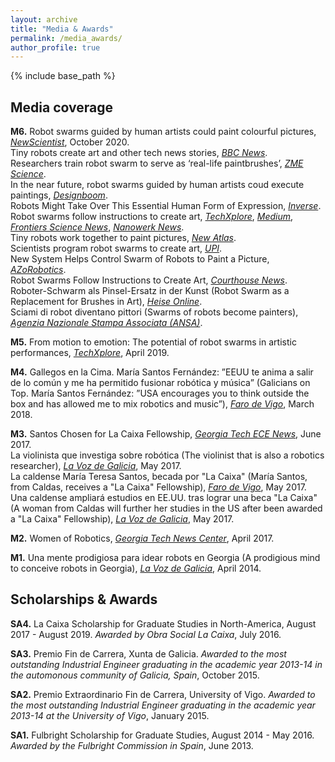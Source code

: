 ```yaml
---
layout: archive
title: "Media & Awards"
permalink: /media_awards/
author_profile: true
---
```


{% include base_path %}

Media coverage
---

**M6.** Robot swarms guided by human artists could paint colourful pictures, [*NewScientist*](https://www.newscientist.com/article/2256803-robot-swarms-guided-by-human-artists-could-paint-colourful-pictures/), October 2020.\
Tiny robots create art and other tech news stories, [*BBC News*](https://www.bbc.com/news/av/technology-54451402).\
Researchers train robot swarm to serve as ‘real-life paintbrushes’, [*ZME Science*](https://www.zmescience.com/other/art-other/robot-swarm-make-art-16102020/).\
In the near future, robot swarms guided by human artists coud execute paintings, [*Designboom*](https://www.designboom.com/technology/watch-robot-swarms-guided-by-human-artists-paint-colorful-pictures-10-19-2020/).\
Robots Might Take Over This Essential Human Form of Expression, [*Inverse*](https://www.inverse.com/innovation/automated-art-exhibition).\
Robot swarms follow instructions to create art, [*TechXplore*](https://techxplore.com/news/2020-10-robot-swarms-art.html), [*Medium*](https://corzamacentlund.medium.com/robot-swarms-follow-instructions-to-create-art-7c92364ec72b), [*Frontiers Science News*](https://blog.frontiersin.org/2020/10/14/robotics-ai-collaborative-robot-swarm-creates-art-painting/), [*Nanowerk News*](https://www.nanowerk.com/news2/robotics/newsid=56383.php).\
Tiny robots work together to paint pictures, [*New Atlas*](https://newatlas.com/robotics/swarm-robotics-paint-pictures/).\
Scientists program robot swarms to create art, [*UPI*](https://www.upi.com/Science_News/2020/10/14/Scientists-program-robot-swarms-to-create-art/2151602707477/).\
New System Helps Control Swarm of Robots to Paint a Picture, [*AZoRobotics*](https://www.azorobotics.com/News.aspx?newsID=11703).\
Robot Swarms Follow Instructions to Create Art, [*Courthouse News*](https://www.courthousenews.com/robot-swarms-follow-instructions-to-create-art/).\
Roboter-Schwarm als Pinsel-Ersatz in der Kunst (Robot Swarm as a Replacement for Brushes in Art), [*Heise Online*](https://www.heise.de/news/Roboter-Schwarm-als-Pinsel-Ersatz-in-der-Kunst-4930506.html).\
Sciami di robot diventano pittori (Swarms of robots become painters), [*Agenzia Nazionale Stampa Associata (ANSA)*](https://www.ansa.it/canale_scienza_tecnica/notizie/scienza_arte/2020/10/16/sciami-di-robot-diventano-pittori-_7254828d-7599-41d4-a283-22318187dcad.html).

**M5.** From motion to emotion: The potential of robot swarms in artistic performances, [*TechXplore*](https://techxplore.com/news/2019-04-motion-emotion-potential-robot-swarms.html), April 2019.

**M4.** Gallegos en la Cima. María Santos Fernández: ”EEUU te anima a salir de lo común y me ha permitido fusionar robótica y música” (Galicians on Top. María Santos Fernández: ”USA encourages you to think outside the box and has allowed me to mix robotics and music”), [*Faro de Vigo*](https://www.farodevigo.es/sociedad/2018/03/04/ee-uu-anima-salir-comun/1848643.html), March 2018.

**M3.** Santos Chosen for La Caixa Fellowship, [*Georgia Tech ECE News*](https://www.ece.gatech.edu/news/592604/santos-chosen-la-caixa-fellowship), June 2017.\
La violinista que investiga sobre robótica (The violinist that is also a robotics researcher), [*La Voz de Galicia*](https://www.lavozdegalicia.es/noticia/pontevedra/2017/06/06/violinista-investiga-sobre-robotica/0003_201706P6C12991.htm), May 2017.\
La caldense María Teresa Santos, becada por "La Caixa" (María Santos, from Caldas, receives a "La Caixa" Fellowship), [*Faro de Vigo*](https://galego.farodevigo.es/portada-pontevedra/2017/06/02/caldense-maria-teresa-santos-becada/1691050.html), May 2017.\
Una caldense ampliará estudios en EE.UU. tras lograr una beca "La Caixa" (A woman from Caldas will further her studies in the US after been awarded a "La Caixa" Fellowship), [*La Voz de Galicia*](https://www.lavozdegalicia.es/noticia/pontevedra/2017/05/25/caldense-ampliara-estudios-eeuu-tras-lograr-beca-caixa/0003_201705P25C6993.htm), May 2017.

**M2.** Women of Robotics, [*Georgia Tech News Center*](https://www.news.gatech.edu/features/women-robotics), April 2017.

**M1.** Una mente prodigiosa para idear robots en Georgia (A prodigious mind to conceive robots in Georgia), [*La Voz de Galicia*](https://www.lavozdegalicia.es/noticia/firmas/2014/04/05/mente-prodigiosa-idear-robots-georgiael-instituto-tdah-viste-gala-pontevedra/0003_201404P5C12991.htm), April 2014.


Scholarships & Awards
---

**SA4.** La Caixa Scholarship for Graduate Studies in North-America, August 2017 - August 2019. _Awarded by Obra Social La Caixa_, July 2016.

**SA3.** Premio Fin de Carrera, Xunta de Galicia. _Awarded to the most outstanding Industrial Engineer graduating in the academic year 2013-14 in the automonous community of Galicia, Spain_, October 2015.

**SA2.** Premio Extraordinario Fin de Carrera, University of Vigo. _Awarded to the most outstanding Industrial Engineer graduating in the academic year 2013-14 at the University of Vigo_, January 2015.

**SA1.** Fulbright Scholarship for Graduate Studies, August 2014 - May 2016. _Awarded by the Fulbright Commission in Spain_, June 2013.
